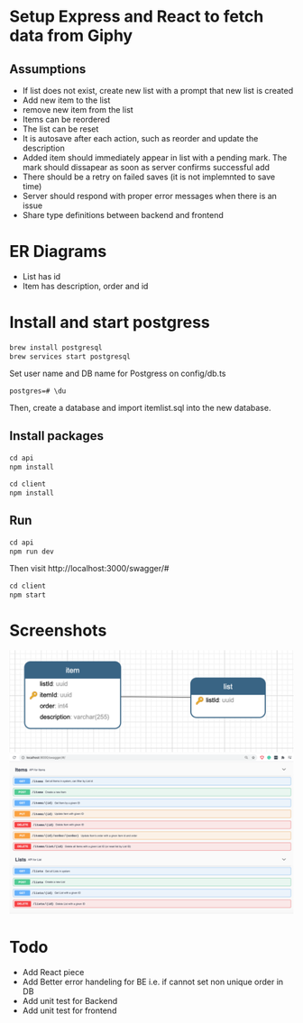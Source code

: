 # Setup Express and React to fetch data from Giphy

## Assumptions 

- If list does not exist, create new list with a prompt that new list is created
- Add new item to the list
- remove new item from the list
- Items can be reordered 
- The list can be reset
- It is autosave after each action, such as reorder and update the description
- Added item should immediately appear in list with a pending mark. The mark should dissapear as soon as server confirms successful add
- There should be a retry on failed saves (it is not implemnted to save time)
- Server should respond with proper error messages when there is an issue
- Share type definitions between backend and frontend

# ER Diagrams
- List has id 
- Item has description, order and id

# Install and start postgress
```
brew install postgresql
brew services start postgresql
```
Set user name and DB name for Postgress on config/db.ts

```
postgres=# \du
```
Then, create a database and import itemlist.sql into the new database.

## Install packages

```
cd api
npm install
```

```
cd client
npm install
```

## Run

```
cd api
npm run dev
```
Then visit http://localhost:3000/swagger/#

```
cd client
npm start
```

# Screenshots 
![DB Schema](DBSchema_.png)
![Swagger](Swagger_.png)



# Todo
- Add React piece
- Add Better error handeling for BE i.e. if cannot set non unique order in DB 
- Add unit test for Backend 
- Add unit test for frontend